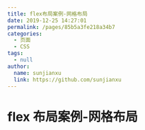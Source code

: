 ```yaml
---
title: flex布局案例-网格布局
date: 2019-12-25 14:27:01
permalink: /pages/85b5a3fe218a34b7
categories:
  - 页面
  - CSS
tags:
  - null
author:
  name: sunjianxu
  link: https://github.com/sunjianxu
---
```


# flex 布局案例-网格布局
